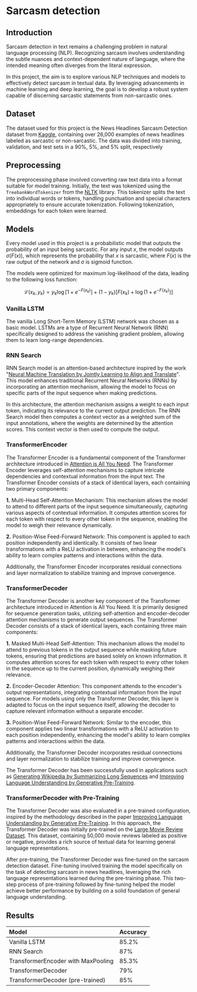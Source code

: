 
# Sarcasm detection

## Introduction
Sarcasm detection in text remains a challenging problem in natural language processing (NLP). Recognizing sarcasm involves understanding the subtle nuances and context-dependent nature of language, where the intended meaning often diverges from the literal expression.

In this project, the aim is to explore various NLP techniques and models to effectively detect sarcasm in textual data. By leveraging advancements in machine learning and deep learning, the goal is to develop a robust system capable of discerning sarcastic statements from non-sarcastic ones.

## Dataset

The dataset used for this project is the News Headlines Sarcasm Detection dataset from [Kaggle](https://www.kaggle.com/datasets/rmisra/news-headlines-dataset-for-sarcasm-detection), containing over 26,000 examples of news headlines labeled as sarcastic or non-sarcastic. The data was divided into training, validation, and test sets in a 90%, 5%, and 5% split, respectively

## Preprocessing

The preprocessing phase involved converting raw text data into a format suitable for model training. Initially, the text was tokenized using the `TreebankWordTokenizer` from the [NLTK](https://www.nltk.org/) library. This tokenizer splits the text into individual words or tokens, handling punctuation and special characters appropriately to ensure accurate tokenization. Following tokenization, embeddings for each token were learned.

## Models

Every model used in this project is a probabilistic model that outputs the probability of an input being sarcastic. For any input $x$, the model outputs $\sigma(F(x))$, which represents the probability that $x$ is sarcastic, where $F(x)$ is the raw output of the network and $\sigma$ is sigmoid function.

The models were optimized for maximum log-likelihood of the data, leading to the following loss function:


$$\mathcal{L}(x_k, y_k) = y_k \log \left[ 1 + e^{-F(x_k)} \right] + (1-y_k) \left[ F(x_k) + \log \left(1 + e^{-F(x_k)}\right) \right]$$


### Vanilla LSTM

The vanilla Long Short-Term Memory (LSTM) network was chosen as a basic model. LSTMs are a type of Recurrent Neural Network (RNN) specifically designed to address the vanishing gradient problem, allowing them to learn long-range dependencies.



### RNN Search

RNN Search model is an attention-based architecture inspired by the work "[Neural Machine Translation by Jointly Learning to Align and Translate](https://arxiv.org/abs/1409.0473)". This model enhances traditional Recurrent Neural Networks (RNNs) by incorporating an attention mechanism, allowing the model to focus on specific parts of the input sequence when making predictions.

In this architecture, the attention mechanism assigns a weight to each input token, indicating its relevance to the current output prediction. The RNN Search model then computes a context vector as a weighted sum of the input annotations, where the weights are determined by the attention scores. This context vector is then used to compute the output.

### TransformerEncoder

The Transformer Encoder is a fundamental component of the Transformer architecture introduced in [Attention is All You Need](https://arxiv.org/abs/1706.03762). The Transformer Encoder leverages self-attention mechanisms to capture intricate dependencies and contextual information from the input text. The Transformer Encoder consists of a stack of identical layers, each containing two primary components:

**1.** Multi-Head Self-Attention Mechanism: This mechanism allows the model to attend to different parts of the input sequence simultaneously, capturing various aspects of contextual information. It computes attention scores for each token with respect to every other token in the sequence, enabling the model to weigh their relevance dynamically.

**2.** Position-Wise Feed-Forward Network: This component is applied to each position independently and identically. It consists of two linear transformations with a ReLU activation in between, enhancing the model's ability to learn complex patterns and interactions within the data.

Additionally, the Transformer Encoder incorporates residual connections and layer normalization to stabilize training and improve convergence.


### TransformerDecoder

The Transformer Decoder is another key component of the Transformer architecture introduced in Attention is All You Need. It is primarily designed for sequence generation tasks, utilizing self-attention and encoder-decoder attention mechanisms to generate output sequences. The Transformer Decoder consists of a stack of identical layers, each containing three main components:

**1.** Masked Multi-Head Self-Attention: This mechanism allows the model to attend to previous tokens in the output sequence while masking future tokens, ensuring that predictions are based solely on known information. It computes attention scores for each token with respect to every other token in the sequence up to the current position, dynamically weighing their relevance.

**2.** Encoder-Decoder Attention: This component attends to the encoder's output representations, integrating contextual information from the input sequence. For models using only the Transformer Decoder, this layer is adapted to focus on the input sequence itself, allowing the decoder to capture relevant information without a separate encoder.

**3.** Position-Wise Feed-Forward Network: Similar to the encoder, this component applies two linear transformations with a ReLU activation to each position independently, enhancing the model's ability to learn complex patterns and interactions within the data.

Additionally, the Transformer Decoder incorporates residual connections and layer normalization to stabilize training and improve convergence.

The Transformer Decoder has been successfully used in applications such as [Generating Wikipedia by Summarizing Long Sequences](https://arxiv.org/abs/1801.10198) and [Improving Language Understanding by Generative Pre-Training](https://s3-us-west-2.amazonaws.com/openai-assets/research-covers/language-unsupervised/language_understanding_paper.pdf).

### TransformerDecoder with Pre-Training

The Transformer Decoder was also evaluated in a pre-trained configuration, inspired by the methodology described in the paper [Improving Language Understanding by Generative Pre-Training](https://s3-us-west-2.amazonaws.com/openai-assets/research-covers/language-unsupervised/language_understanding_paper.pdf). In this approach, the Transformer Decoder was initially pre-trained on the [Large Movie Review Dataset](https://ai.stanford.edu/~amaas/data/sentiment/). This dataset, containing 50,000 movie reviews labeled as positive or negative, provides a rich source of textual data for learning general language representations.

After pre-training, the Transformer Decoder was fine-tuned on the sarcasm detection dataset. Fine-tuning involved training the model specifically on the task of detecting sarcasm in news headlines, leveraging the rich language representations learned during the pre-training phase. This two-step process of pre-training followed by fine-tuning helped the model achieve better performance by building on a solid foundation of general language understanding.

## Results

| Model | Accuracy     |
| :-------- | :------- |
| Vanilla LSTM | 85.2% |
| RNN Search | 87% |
| TransformerEncoder with MaxPooling | 85.3% |
| TransformerDecoder | 79% |
| TransformerDecoder (pre-trained) | 85% | 